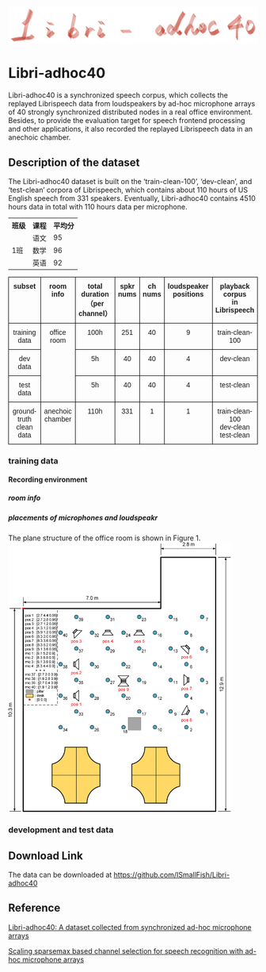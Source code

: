 <img src="https://github.com/ISmallFish/Libri-adhoc40/blob/main/images/Libri-adhoc40.png" width="800">

# Libri-adhoc40
Libri-adhoc40 is a synchronized speech corpus, which collects the replayed Librispeech data from loudspeakers by ad-hoc microphone arrays of 40 strongly synchronized distributed nodes in a real office environment. Besides, to provide the evaluation target for speech frontend processing and other applications, it also recorded the replayed Librispeech data in an anechoic chamber.

## Description of the dataset
The Libri-adhoc40 dataset is built on the ‘train-clean-100’, ‘dev-clean’, and ‘test-clean’ corpora of Librispeech, which contains about 110 hours of US English speech from 331 speakers. Eventually, Libri-adhoc40 contains 4510 hours data in total with 110 hours data per microphone.

<table>
    <tr>
        <th>班级</th><th>课程</th><th>平均分</th>
    </tr>
    <tr>
        <td rowspan="3">1班</td><td>语文</td><td>95</td>
    </tr>
    <tr>
        <td>数学</td><td>96</td>
    </tr>
    <tr>
        <td>英语</td><td>92</td>
    </tr>
</table>

<style type="text/css">
.tg  {border-collapse:collapse;border-spacing:0;}
.tg td{border-color:black;border-style:solid;border-width:1px;font-family:Arial, sans-serif;font-size:14px;
  overflow:hidden;padding:10px 5px;word-break:normal;}
.tg th{border-color:black;border-style:solid;border-width:1px;font-family:Arial, sans-serif;font-size:14px;
  font-weight:normal;overflow:hidden;padding:10px 5px;word-break:normal;}
.tg .tg-baqh{text-align:center;vertical-align:top}
.tg .tg-8fhc{font-family:"Trebuchet MS", Helvetica, sans-serif !important;;font-weight:bold;text-align:center;vertical-align:top}
</style>
<table class="tg">
<thead>
  <tr>
    <th class="tg-8fhc">subset</th>
    <th class="tg-8fhc">room info</th>
    <th class="tg-8fhc">total duration<br>（per channel）</th>
    <th class="tg-8fhc">spkr nums</th>
    <th class="tg-8fhc">ch nums</th>
    <th class="tg-8fhc">loudspeaker positions</th>
    <th class="tg-8fhc">playback corpus<br>in Librispeech</th>
  </tr>
</thead>
<tbody>
  <tr>
    <td class="tg-baqh">training data</td>
    <td class="tg-baqh" rowspan="3">office room<br></td>
    <td class="tg-baqh">100h</td>
    <td class="tg-baqh">251</td>
    <td class="tg-baqh">40</td>
    <td class="tg-baqh">9</td>
    <td class="tg-baqh">train-clean-100</td>
  </tr>
  <tr>
    <td class="tg-baqh">dev data</td>
    <td class="tg-baqh">5h</td>
    <td class="tg-baqh">40</td>
    <td class="tg-baqh">40</td>
    <td class="tg-baqh">4</td>
    <td class="tg-baqh">dev-clean</td>
  </tr>
  <tr>
    <td class="tg-baqh">test data</td>
    <td class="tg-baqh">5h</td>
    <td class="tg-baqh">40</td>
    <td class="tg-baqh">40</td>
    <td class="tg-baqh">4</td>
    <td class="tg-baqh">test-clean</td>
  </tr>
  <tr>
    <td class="tg-baqh">ground-truth clean data</td>
    <td class="tg-baqh">anechoic chamber</td>
    <td class="tg-baqh">110h</td>
    <td class="tg-baqh">331</td>
    <td class="tg-baqh">1</td>
    <td class="tg-baqh">1</td>
    <td class="tg-baqh">train-clean-100<br>dev-clean<br>test-clean</td>
  </tr>
</tbody>
</table>

### training data

#### Recording environment

##### room info

##### placements of microphones and loudspeakr

The plane structure of the office room is shown in Figure 1.
<img src="https://github.com/ISmallFish/Libri-adhoc40/blob/main/images/train_rec_pic.jpg" width="450">

### development and test data


## Download Link
The data can be downloaded at https://github.com/ISmallFish/Libri-adhoc40

## Reference
[Libri-adhoc40: A dataset collected from synchronized ad-hoc microphone arrays](https://arxiv.org/abs/2103.15118)

[Scaling sparsemax based channel selection for speech recognition with ad-hoc microphone arrays](https://arxiv.org/abs/2103.15305)
